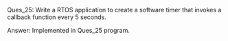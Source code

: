 Ques_25: Write a RTOS application to create a software timer that invokes a callback function 
         every 5 seconds.

Answer: Implemented in Ques_25 program.